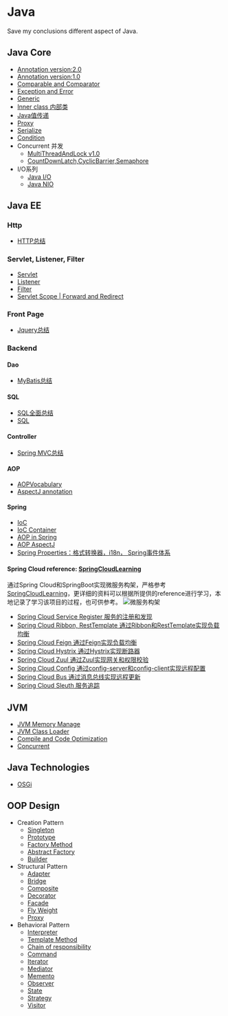 # Java
Save my conclusions different aspect of Java.

## Java Core
* [Annotation version:2.0](https://github.com/Seanforfun/JavaCore/blob/master/Conclusions/Annotation.md)
* [Annotation version:1.0](https://github.com/Seanforfun/JavaCore/blob/master/Conclusions/Annotation.txt)
* [Comparable and Comparator](https://github.com/Seanforfun/JavaCore/blob/master/Conclusions/ComparableAndComparator.md)
* [Exception and Error](https://github.com/Seanforfun/JavaCore/blob/master/Conclusions/Exception%20and%20Error.txt)
* [Generic](https://github.com/Seanforfun/JavaCore/blob/master/Conclusions/Generic.txt)
* [Inner class 内部类](https://github.com/Seanforfun/JavaCore/blob/master/Conclusions/Innerclass%E5%86%85%E9%83%A8%E7%B1%BB.md)
* [Java值传递](https://github.com/Seanforfun/JavaCore/blob/master/Conclusions/Java%E5%80%BC%E4%BC%A0%E9%80%92.md)
* [Proxy](https://github.com/Seanforfun/JavaCore/blob/master/Conclusions/Proxy.txt)
* [Serialize](https://github.com/Seanforfun/JavaCore/blob/master/Conclusions/Serialize.txt)
* [Condition](https://github.com/Seanforfun/JavaCore/blob/master/Conclusions/Condition.md)
* Concurrent 并发
	* [MultiThreadAndLock v1.0](https://github.com/Seanforfun/JavaCore/blob/master/Conclusions/MultiThreadAndLock.txt)
	* [CountDownLatch,CyclicBarrier,Semaphore](https://github.com/Seanforfun/JavaCore/blob/master/Conclusions/CountDownLatch,CyclicBarrier,Semaphore.md)
* I/O系列
	* [Java I/O](https://github.com/Seanforfun/JavaCore/blob/master/Conclusions/JavaIO.md)
	* [Java NIO](https://github.com/Seanforfun/JavaCore/blob/master/Conclusions/JavaNIO.md)

## Java EE
### Http
* [HTTP总结](https://github.com/Seanforfun/ItcastLearningSmallDemos/blob/master/HTTP%E6%80%BB%E7%BB%93.txt)

### Servlet, Listener, Filter
* [Servlet](https://github.com/Seanforfun/JavaCore/blob/master/Conclusions/Servlet.md)
* [Listener](https://github.com/Seanforfun/JavaCore/blob/master/Conclusions/Listener.md)
* [Filter](https://github.com/Seanforfun/JavaCore/blob/master/Conclusions/Filter.md)
* [Servlet Scope | Forward and Redirect](https://github.com/Seanforfun/JavaCore/blob/master/Conclusions/ServletScopeForwardRedirect.md)

### Front Page
* [Jquery总结](https://github.com/Seanforfun/ItcastLearningSmallDemos/blob/master/Jquery%E6%80%BB%E7%BB%93.txt)

### Backend
#### Dao
* [MyBatis总结](https://github.com/Seanforfun/ItcastLearningSmallDemos/blob/master/MyBatis%E6%80%BB%E7%BB%93.txt)

#### SQL
* [SQL全面总结](https://github.com/Seanforfun/JavaCore/blob/master/Conclusions/MySQL%E5%85%A8%E9%9D%A2%E6%80%BB%E7%BB%93.md)
* [SQL](https://github.com/Seanforfun/JavaCore/blob/master/Conclusions/SQL.txt)

#### Controller
* [Spring MVC总结](https://github.com/Seanforfun/ItcastLearningSmallDemos/blob/master/2018-04-01springmvc/SpringMVC%E6%80%BB%E7%BB%93.txt)

#### AOP
* [AOPVocabulary](https://github.com/Seanforfun/ItcastLearningSmallDemos/blob/master/2017-12-22Spring_2AOP/AOPVocabulary.txt)
* [AspectJ annotation](https://github.com/Seanforfun/JavaCore/blob/master/Conclusions/AspectJ.md)

#### Spring
* [IoC](https://github.com/Seanforfun/JavaCore/blob/master/Conclusions/RealizationOfIoC.md)
* [IoC Container](https://github.com/Seanforfun/JavaCore/blob/master/Conclusions/IOCContainer.md)
* [AOP in Spring](https://github.com/Seanforfun/JavaCore/blob/master/Conclusions/AOP.md)
* [AOP AspectJ](https://github.com/Seanforfun/JavaCore/blob/master/Conclusions/AOPAspectJ.md)
* [Spring Properties：格式转换器，i18n， Spring事件体系](https://github.com/Seanforfun/JavaCore/blob/master/Conclusions/SpringProperties.md)

#### Spring Cloud reference: [SpringCloudLearning](https://github.com/forezp/SpringCloudLearning)
通过Spring Cloud和SpringBoot实现微服务构架，严格参考[SpringCloudLearning](https://github.com/forezp/SpringCloudLearning)，更详细的资料可以根据所提供的reference进行学习，本地记录了学习该项目的过程，也可供参考。
![微服务构架](https://i.imgur.com/COoCyXU.png)
* [Spring Cloud Service Register 服务的注册和发现](https://github.com/Seanforfun/JavaCore/blob/master/Conclusions/SpringCloudRegister.md)
* [Spring Cloud Ribbon, RestTemplate 通过Ribbon和RestTemplate实现负载均衡](https://github.com/Seanforfun/JavaCore/blob/master/Conclusions/SpringCloudRibbon.md)
* [Spring Cloud Feign 通过Feign实现负载均衡](https://github.com/Seanforfun/JavaCore/blob/master/Conclusions/SpringCloudFeign.md)
* [Spring Cloud Hystrix 通过Hystrix实现断路器](https://github.com/Seanforfun/JavaCore/blob/master/Conclusions/SpringCloudHystrix.md)
* [Spring Cloud Zuul 通过Zuul实现网关和权限校验](https://github.com/Seanforfun/JavaCore/blob/master/Conclusions/SpringCloudZuul.md)
* [Spring Cloud Config 通过config-server和config-client实现远程配置](https://github.com/Seanforfun/JavaCore/blob/master/Conclusions/SpringCloudConfig.md)
* [Spring Cloud Bus 通过消息总线实现远程更新](https://github.com/Seanforfun/JavaCore/blob/master/Conclusions/SpringCloudBus.md)
* [Spring Cloud Sleuth 服务追踪](https://github.com/Seanforfun/JavaCore/blob/master/Conclusions/SpringCloudSleuth.md)

## JVM
* [JVM Memory Manage](https://github.com/Seanforfun/JavaCore/blob/master/Conclusions/JVMMemoryManage.md)
* [JVM Class Loader](https://github.com/Seanforfun/JavaCore/blob/master/Conclusions/JVMClassLoader.md)
* [Compile and Code Optimization](https://github.com/Seanforfun/JavaCore/blob/master/Conclusions/CompileAndOptimization.md)
* [Concurrent](https://github.com/Seanforfun/JavaCore/blob/master/Conclusions/Concurrent.md)

## Java Technologies
* [OSGi](https://github.com/Seanforfun/JavaCore/blob/master/Conclusions/OSGI.md)

## OOP Design
* Creation Pattern
	* [Singleton](https://github.com/Seanforfun/JavaCore/blob/master/Conclusions/Singleton.md)
	* [Prototype](https://github.com/Seanforfun/JavaCore/blob/master/Conclusions/Prototype.md)
	* [Factory Method](https://github.com/Seanforfun/JavaCore/blob/master/Conclusions/FactoryMethod.md)
	* [Abstract Factory](https://github.com/Seanforfun/JavaCore/blob/master/Conclusions/AbstractFactory.md)
	* [Builder](https://github.com/Seanforfun/JavaCore/blob/master/Conclusions/Builder.md)
* Structural Pattern
	* [Adapter](https://github.com/Seanforfun/JavaCore/blob/master/Conclusions/Adapter.md)
	* [Bridge](https://github.com/Seanforfun/JavaCore/blob/master/Conclusions/Bridge.md)
	* [Composite](https://github.com/Seanforfun/JavaCore/blob/master/Conclusions/Composite.md)
	* [Decorator](https://github.com/Seanforfun/JavaCore/blob/master/Conclusions/Decorator.md)
	* [Facade](https://github.com/Seanforfun/JavaCore/blob/master/Conclusions/Facade.md)
	* [Fly Weight](https://github.com/Seanforfun/JavaCore/blob/master/Conclusions/Flyweight.md)
	* [Proxy](https://github.com/Seanforfun/JavaCore/blob/master/Conclusions/Proxy.md)
* Behavioral Pattern
	* [Interpreter](https://github.com/Seanforfun/JavaCore/blob/master/Conclusions/Interpreter.md)
	* [Template Method](https://github.com/Seanforfun/JavaCore/blob/master/Conclusions/TemplateMethod.md)
	* [Chain of responsibility](https://github.com/Seanforfun/JavaCore/blob/master/Conclusions/ResponsibilityChain.md)
	* [Command](https://github.com/Seanforfun/JavaCore/blob/master/Conclusions/Command.md)
	* [Iterator](https://github.com/Seanforfun/JavaCore/blob/master/Conclusions/Iterator.md)
	* [Mediator](https://github.com/Seanforfun/JavaCore/blob/master/Conclusions/Mediator.md)
	* [Memento](https://github.com/Seanforfun/JavaCore/blob/master/Conclusions/Momemto.md)
	* [Observer](https://github.com/Seanforfun/JavaCore/blob/master/Conclusions/Observer.md)
	* [State](https://github.com/Seanforfun/JavaCore/blob/master/Conclusions/State.md)
	* [Strategy](https://github.com/Seanforfun/JavaCore/blob/master/Conclusions/Strategy.md)
	* [Visitor](https://github.com/Seanforfun/JavaCore/blob/master/Conclusions/Visitor.md)
